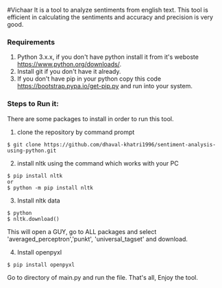 #Vichaar
It is a tool to analyze sentiments from english text. This tool is efficient in calculating the sentiments and accuracy and precision is very good.

### Requirements
1. Python 3.x.x, if you don't have python install it from it's weboste https://www.python.org/downloads/.
2. Install git if you don't have it already.
3. If you don't have pip in your python copy this code https://bootstrap.pypa.io/get-pip.py and run into your system.

### Steps to Run it:
There are some packages to install in order to run this tool.

1. clone the repository by command prompt
```
$ git clone https://github.com/dhaval-khatri1996/sentiment-analysis-using-python.git

```
2. install nltk using the command which works with your PC
```
$ pip install nltk 
or
$ python -m pip install nltk
```

3. Install nltk data
```
$ python
$ nltk.download()
```
This will open a GUY, go to ALL packages and select 'averaged_perceptron','punkt', 'universal_tagset' and download.

4. Install openpyxl
```
$ pip install openpyxl
```

Go to directory of main.py and run the file. That's all, Enjoy the tool.